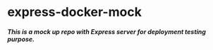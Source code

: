 # express-docker-mock

##### This is a mock up repo with Express server for deployment testing purpose.